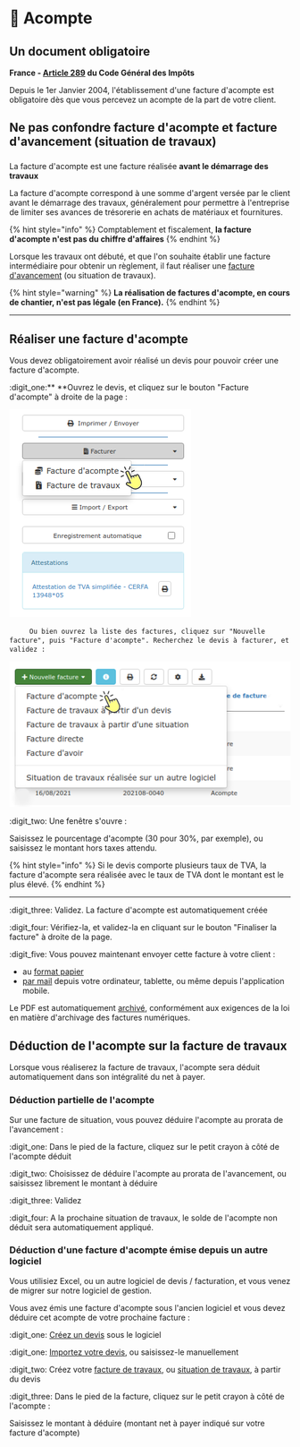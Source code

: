 # 📎 Acompte

## Un document obligatoire

**France - **[**Article 289**](https://www.legifrance.gouv.fr/affichCodeArticle.do?idArticle=LEGIARTI000018036005\&cidTexte=LEGITEXT000006069577)** du Code Général des Impôts**

Depuis le 1er Janvier 2004, l'établissement d'une facture d'acompte est obligatoire dès que vous percevez un acompte de la part de votre client.



## Ne pas confondre facture d'acompte et facture d'avancement (situation de travaux)

###

La facture d'acompte est une facture réalisée **avant le démarrage des travaux**

La facture d'acompte correspond à une somme d'argent versée par le client avant le démarrage des travaux, généralement pour permettre à l'entreprise de limiter ses avances de trésorerie en achats de matériaux et fournitures.

{% hint style="info" %}
Comptablement et fiscalement, **la facture d'acompte n'est pas du chiffre d'affaires**
{% endhint %}

Lorsque les travaux ont débuté, et que l'on souhaite établir une facture intermédiaire pour obtenir un règlement, il faut réaliser une [facture d'avancement](les-factures-en-detail/situation-de-travaux.md) (ou situation de travaux).

{% hint style="warning" %}
**La réalisation de factures d'acompte, en cours de chantier, n'est pas légale (en France).**
{% endhint %}

****

## Réaliser une facture d'acompte

Vous devez obligatoirement avoir réalisé un devis pour pouvoir créer une facture d'acompte.

:digit_one:** **Ouvrez le devis, et cliquez sur le bouton "Facture d'acompte" à droite de la page :

![](../../.gitbook/assets/screenshot-153a-.png)

         Ou bien ouvrez la liste des factures, cliquez sur "Nouvelle facture", puis "Facture d'acompte". Recherchez le devis à facturer, et validez :

![](../../.gitbook/assets/screenshot-154a-.png)



:digit_two: Une fenêtre s'ouvre :

Saisissez le pourcentage d'acompte (30 pour 30%, par exemple), ou saisissez le montant hors taxes attendu.

{% hint style="info" %}
Si le devis comporte plusieurs taux de TVA, la facture d'acompte sera réalisée avec le taux de TVA dont le montant est le plus élevé.
{% endhint %}

****

:digit_three: Validez. La facture d'acompte est automatiquement créée



:digit_four: Vérifiez-la, et validez-la en cliquant sur le bouton "Finaliser la facture" à droite de la page.



:digit_five: Vous pouvez maintenant envoyer cette facture à votre client :

* au [format papier](../../faq-aides-trucs-et-astuces/trucs-et-astuces.md#validation-de-limpression-dun-document)
* [par mail](../../aide-au-demarrage/parametrage-de-mon-entreprise/envois-par-mail/) depuis votre ordinateur, tablette, ou même depuis l'application mobile.



Le PDF est automatiquement [archivé](../../les-plus-du-logiciel/progbox-archivage-de-documents.md#archivage-des-factures-clients), conformément aux exigences de la loi en matière d'archivage des factures numériques. 



## Déduction de l'acompte sur la facture de travaux



Lorsque vous réaliserez la facture de travaux, l'acompte sera déduit automatiquement dans son intégralité du net à payer.



### Déduction partielle de l'acompte

Sur une facture de situation, vous pouvez déduire l'acompte au prorata de l'avancement :

:digit_one: Dans le pied de la facture, cliquez sur le petit crayon à côté de l'acompte déduit

:digit_two: Choisissez de déduire l'acompte au prorata de l'avancement, ou saisissez librement le montant à déduire

:digit_three: Validez

:digit_four: A la prochaine situation de travaux, le solde de l'acompte non déduit sera automatiquement appliqué.



### Déduction d'une facture d'acompte émise depuis un autre logiciel

Vous utilisiez Excel, ou un autre logiciel de devis / facturation, et vous venez de migrer sur notre logiciel de gestion.

Vous avez émis une facture d'acompte sous l'ancien logiciel et vous devez déduire cet acompte de votre prochaine facture :

:digit_one: [Créez un devis](broken-reference) sous le logiciel

:digit_one: [Importez votre devis](../les-devis/import-export.md#import-de-dpgf-et-devis-au-format-excel), ou saisissez-le manuellement

:digit_two: Créez votre [facture de travaux](broken-reference), ou [situation de travaux](les-factures-en-detail/situation-de-travaux.md), à partir du devis

:digit_three: Dans le pied de la facture, cliquez sur le petit crayon à côté de l'acompte :

Saisissez le montant à déduire (montant net à payer indiqué sur votre facture d'acompte)



